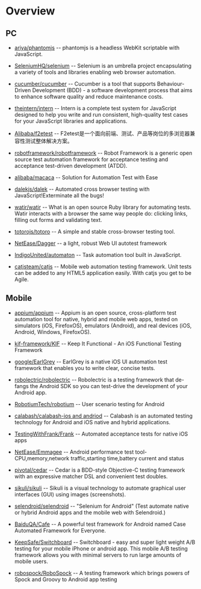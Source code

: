 # Overview

## PC

* [ariya/phantomjs](https://github.com/ariya/phantomjs) -- phantomjs is a headless WebKit scriptable with JavaScript.    

* [SeleniumHQ/selenium](https://github.com/SeleniumHQ/selenium) -- Selenium is an umbrella project encapsulating a variety of tools and libraries enabling web browser automation.         

* [cucumber/cucumber](https://github.com/cucumber/cucumber) -- Cucumber is a tool that supports Behaviour-Driven Development (BDD) - a software development process that aims to enhance software quality and reduce maintenance costs.

* [theintern/intern](https://github.com/theintern/intern) -- Intern is a complete test system for JavaScript designed to help you write and run consistent, high-quality test cases for your JavaScript libraries and applications.         

* [Alibaba/f2etest](https://github.com/alibaba/f2etest) -- F2etest是一个面向前端、测试、产品等岗位的多浏览器兼容性测试整体解决方案。

* [robotframework/robotframework](./docs/pc/robotframework.md) -- Robot Framework is a generic open source test automation framework for acceptance testing and acceptance test-driven development (ATDD).

* [alibaba/macaca](https://github.com/alibaba/macaca) -- Solution for Automation Test with Ease   

* [dalekjs/dalek](https://github.com/dalekjs/dalek) -- Automated cross browser testing with JavaScript!Exterminate all the bugs!      

* [watir/watir](https://github.com/watir/watir) -- What is an open source Ruby library for automating tests. Watir interacts with a browser the same way people do: clicking links, filling out forms and validating text. 

* [totorojs/totoro](https://github.com/totorojs/totoro) -- A simple and stable cross-browser testing tool.     

* [NetEase/Dagger](https://github.com/NetEase/Dagger) -- a light, robust Web UI autotest framework     

* [IndigoUnited/automaton](https://github.com/IndigoUnited/automaton) -- Task automation tool built in JavaScript.  

* [catjsteam/catjs](https://github.com/catjsteam/catjs) -- Mobile web automation testing framework. Unit tests can be added to any HTML5 application easily. With catjs you get to be Agile.



## Mobile

* [appium/appium](https://github.com/appium/appium) -- Appium is an open source, cross-platform test automation tool for native, hybrid and mobile web apps, tested on simulators (iOS, FirefoxOS), emulators (Android), and real devices (iOS, Android, Windows, FirefoxOS).    

* [kif-framework/KIF](https://github.com/kif-framework/KIF) -- Keep It Functional - An iOS Functional Testing Framework    

* [google/EarlGrey](https://github.com/google/EarlGrey) -- EarlGrey is a native iOS UI automation test framework that enables you to write clear, concise tests.

* [robolectric/robolectric](https://github.com/robolectric/robolectric) -- Robolectric is a testing framework that de-fangs the Android SDK so you can test-drive the development of your Android app.    

* [RobotiumTech/robotium](https://github.com/RobotiumTech/robotium)  -- User scenario testing for Android

* [calabash/calabash-ios and andriod](https://github.com/calabash/calabash-ios) -- Calabash is an automated testing technology for Android and iOS native and hybrid applications.

* [TestingWithFrank/Frank](https://github.com/moredip/Frank) -- Automated acceptance tests for native iOS apps

* [NetEase/Emmagee](https://github.com/NetEase/Emmagee) -- Android performance test tool-CPU,memory,network traffic,starting time,battery current and status

* [pivotal/cedar](https://github.com/pivotal/cedar) -- Cedar is a BDD-style Objective-C testing framework with an expressive matcher DSL and convenient test doubles.

* [sikuli/sikuli](https://github.com/sikuli/sikuli) -- Sikuli is a visual technology to automate graphical user interfaces (GUI) using images (screenshots).

* [selendroid/selendroid](https://github.com/selendroid/selendroid) -- "Selenium for Android" (Test automate native or hybrid Android apps and the mobile web with Selendroid.) 

* [BaiduQA/Cafe](https://github.com/BaiduQA/Cafe) -- A powerful test framework for Android named Case Automated Framework for Everyone.

* [KeepSafe/Switchboard](https://github.com/KeepSafe/Switchboard) -- Switchboard - easy and super light weight A/B testing for your mobile iPhone or android app. This mobile A/B testing framework allows you with minimal servers to run large amounts of mobile users.

* [robospock/RoboSpock](https://github.com/robospock/RoboSpock) -- A testing framework which brings powers of Spock and Groovy to Android app testing







